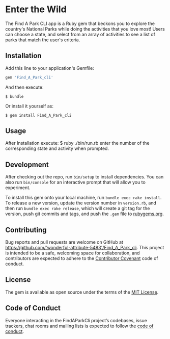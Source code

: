 
# Enter the Wild

The Find A Park CLI app is a Ruby gem that beckons you to explore the country's National Parks while doing the activities that you love most! Users can choose a state, and select from an array of activities to see a list of parks that match the user's criteria.

## Installation

Add this line to your application's Gemfile:

```ruby
gem 'Find_A_Park_cli'
```

And then execute:

    $ bundle

Or install it yourself as:

    $ gem install Find_A_Park_cli

## Usage

After Installation execute:
$ ruby ./bin/run.rb
enter the number of the corresponding state and activity when prompted.

## Development

After checking out the repo, run `bin/setup` to install dependencies. You can also run `bin/console` for an interactive prompt that will allow you to experiment.

To install this gem onto your local machine, run `bundle exec rake install`. To release a new version, update the version number in `version.rb`, and then run `bundle exec rake release`, which will create a git tag for the version, push git commits and tags, and push the `.gem` file to [rubygems.org](https://rubygems.org).

## Contributing

Bug reports and pull requests are welcome on GitHub at https://github.com/'wonderful-attribute-5483'/Find_A_Park_cli. This project is intended to be a safe, welcoming space for collaboration, and contributors are expected to adhere to the [Contributor Covenant](http://contributor-covenant.org) code of conduct.

## License

The gem is available as open source under the terms of the [MIT License](https://opensource.org/licenses/MIT).

## Code of Conduct

Everyone interacting in the FindAParkCli project’s codebases, issue trackers, chat rooms and mailing lists is expected to follow the [code of conduct](https://github.com/'wonderful-attribute-5483'/Find_A_Park_cli/blob/master/CODE_OF_CONDUCT.md).
